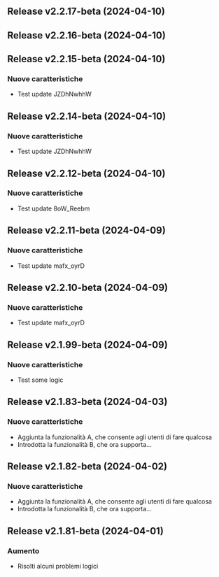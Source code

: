 ## Release v2.2.17-beta (2024-04-10)

## Release v2.2.16-beta (2024-04-10)

## Release v2.2.15-beta (2024-04-10)

### Nuove caratteristiche

- Test update JZDhNwhhW

## Release v2.2.14-beta (2024-04-10)

### Nuove caratteristiche

- Test update JZDhNwhhW

## Release v2.2.12-beta (2024-04-10)

### Nuove caratteristiche

- Test update 8oW_Reebm

## Release v2.2.11-beta (2024-04-09)

### Nuove caratteristiche

- Test update mafx_oyrD

## Release v2.2.10-beta (2024-04-09)

### Nuove caratteristiche

- Test update mafx_oyrD

## Release v2.1.99-beta (2024-04-09)

### Nuove caratteristiche

- Test some logic

## Release v2.1.83-beta (2024-04-03)

### Nuove caratteristiche

- Aggiunta la funzionalità A, che consente agli utenti di fare qualcosa
- Introdotta la funzionalità B, che ora supporta...

## Release v2.1.82-beta (2024-04-02)

### Nuove caratteristiche

- Aggiunta la funzionalità A, che consente agli utenti di fare qualcosa
- Introdotta la funzionalità B, che ora supporta...

## Release v2.1.81-beta (2024-04-01)

### Aumento

- Risolti alcuni problemi logici
